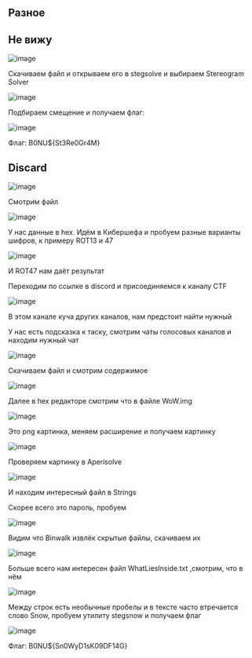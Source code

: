 Разное
------

Не вижу
--------

![image](https://github.com/Re-An1mat0r/CTF_writeups/assets/127856250/897bf936-bb0a-4fb2-9429-b635ac0ffe57)

Скачиваем файл и открываем его в stegsolve и выбираем Stereogram Solver

![image](https://github.com/Re-An1mat0r/CTF_writeups/assets/127856250/06d68e9b-57b6-46fc-97f2-62238cf3f4ea)

Подбираем смещение и получаем флаг:

![image](https://github.com/Re-An1mat0r/CTF_writeups/assets/127856250/82449681-f6cb-4723-93c1-cfb4eaaa0bf4)

Флаг: B0NU${St3Re0Gr4M}

Discard
--------

![image](https://github.com/Re-An1mat0r/CTF_writeups/assets/127856250/b798f8a4-b54d-4e4f-b097-65d93fc75834)

Смотрим файл

![image](https://github.com/Re-An1mat0r/CTF_writeups/assets/127856250/36040802-73b3-45b4-9550-4294a9a79338)

У нас данные в hex. Идём в Кибершефа и пробуем разные варианты шифров, к примеру ROT13 и 47

![image](https://github.com/Re-An1mat0r/CTF_writeups/assets/127856250/984e4780-6692-47b3-80b0-66f6229d7377)

И ROT47 нам даёт результат

Переходим по ссылке в discord и присоединяемся к каналу CTF

![image](https://github.com/Re-An1mat0r/CTF_writeups/assets/127856250/28cc8e14-5d26-4ee1-83fd-c9658c1a0ac7)

В этом канале куча других каналов, нам предстоит найти нужный

У нас есть подсказка к таску, смотрим чаты голосовых каналов и находим нужный чат

![image](https://github.com/Re-An1mat0r/CTF_writeups/assets/127856250/15e1802c-ab81-4ace-8e71-e306a02f1090)

Скачиваем файл и смотрим содержимое

![image](https://github.com/Re-An1mat0r/CTF_writeups/assets/127856250/3dd976da-f426-4a49-89e7-1fdd6e43d180)

Далее в hex редакторе смотрим что в файле WoW.img

![image](https://github.com/Re-An1mat0r/CTF_writeups/assets/127856250/34eb28e6-67c8-480c-9e6f-af0e390e42fd)

Это png картинка, меняем расширение и получаем картинку

![image](https://github.com/Re-An1mat0r/CTF_writeups/assets/127856250/69218c7c-c7b7-41cc-b5bd-e1702b71d20f)

Проверяем картинку в Aperisolve

![image](https://github.com/Re-An1mat0r/CTF_writeups/assets/127856250/2afe5cdd-9db4-4bf8-81e2-b4b3a6bbb0f2)

И находим интересный файл в Strings

Скорее всего это пароль, пробуем

![image](https://github.com/Re-An1mat0r/CTF_writeups/assets/127856250/3ea700fc-8e33-4a46-9a47-b908694babe7)

Видим что Binwalk извлёк скрытые файлы, скачиваем их

![image](https://github.com/Re-An1mat0r/CTF_writeups/assets/127856250/04f566ba-e65e-4e1c-a664-31295beb4e0d)

Больше всего нам интересен файл WhatLiesInside.txt ,смотрим, что в нём

![image](https://github.com/Re-An1mat0r/CTF_writeups/assets/127856250/d88f1848-5b6a-43ca-aa38-6501b973cb6f)

Между строк есть необычные пробелы и в тексте часто втречается слово Snow, пробуем утилиту stegsnow и получаем флаг

![image](https://github.com/Re-An1mat0r/CTF_writeups/assets/127856250/592d04c1-8edb-49a9-9e7b-06bb0b2c15be)

Флаг: B0NU${Sn0WyD1sK09DF14G}















